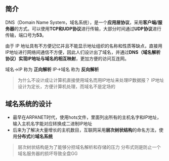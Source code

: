 ## 简介

DNS（Domain Name System，域名系统），是一个**应用层协议**，采用**客户端/服务器**的方式。可以使用**TCP和UDP协议**进行传输，大部分时间通过**UDP协议**进行传输，端口号为**53**。

由于 IP 地址具有不方便记忆并且不能显示地址组织的名称和性质等缺点，直接用IP地址进行网络间通信不方便，因此人们设计出了域名，并通过**DNS（域名解析协议）实现IP地址与域名的相互映射**，更加方便的访问互连网。

域名->IP 称为 **正向解析**
IP->域名 称为 **反向解析**

>为什么不设计成让计算机直接使用域名而用IP地址来处理IP数据报？
>IP地址设计为定长，方便计算机处理，而域名不是定场的

## 域名系统的设计

- 最早在ARPANET时代，使用hots文件，里面列出所有的主机名字和IP地址，输入主机名字能对应转换成二进制IP地址
- 后来为了解决大量增长的主机数目，互联网采用**层次树状结构**的命名方法，使用**分布式**的**域名系统**
>层次树状结构是为了能够分担域名解析和存储的压力
>分布式则是防止一个域名服务器的损坏导致全盘GG


